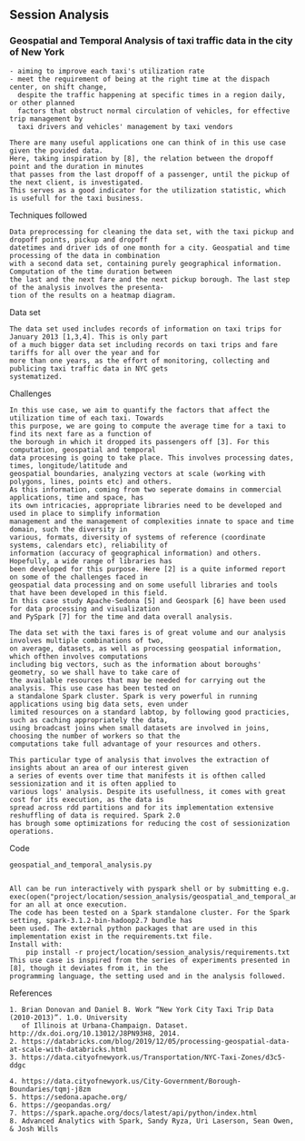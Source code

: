 
## Session Analysis

### Geospatial and Temporal Analysis of taxi traffic data in the city of New York     

	- aiming to improve each taxi's utilization rate
	- meet the requirement of being at the right time at the dispach center, on shift change, 
	  despite the traffic happening at specific times in a region daily, or other planned
	  factors that obstruct normal circulation of vehicles, for effective trip management by 
	  taxi drivers and vehicles' management by taxi vendors
	  
	There are many useful applications one can think of in this use case given the povided data.
	Here, taking inspiration by [8], the relation between the dropoff point and the duration in minutes
	that passes from the last dropoff of a passenger, until the pickup of the next client, is investigated.
	This serves as a good indicator for the utilization statistic, which is usefull for the taxi business. 	
 
 
 
Techniques followed

	Data preprocessing for cleaning the data set, with the taxi pickup and dropoff points, pickup and dropoff 
	datetimes and driver ids of one month for a city. Geospatial and time processing of the data in combination
	with a second data set, containing purely geographical information. Computation of the time duration between
	the last and the next fare and the next pickup borough. The last step of the analysis involves the presenta-
	tion of the results on a heatmap diagram.


  
Data set

	The data set used includes records of information on taxi trips for January 2013 [1,3,4]. This is only part
	of a much bigger data set including records on taxi trips and fare tariffs for all over the year and for 
	more than one years, as the effort of monitoring, collecting and publicing taxi traffic data in NYC gets 
	systematized. 



Challenges

	In this use case, we aim to quantify the factors that affect the utilization time of each taxi. Towards
	this purpose, we are going to compute the average time for a taxi to find its next fare as a function of
	the borough in which it dropped its passengers off [3]. For this computation, geospatial and temporal 
	data procesing is going to take place. This involves processing dates, times, longitude/latitude and
	geospatial boundaries, analyzing vectors at scale (working with polygons, lines, points etc) and others.
	As this information, coming from two seperate domains in commercial applications, time and space, has 
	its own intricacies, appropriate libraries need to be developed and used in place to simplify information
	management and the management of complexities innate to space and time domain, such the diversity in 
	various, formats, diversity of systems of reference (coordinate systems, calendars etc), reliability of
	information (accuracy of geographical information) and others. Hopefully, a wide range of libraries has 
	been developed for this purpose. Here [2] is a quite informed report on some of the challenges faced in 
	geospatial data processing and on some usefull libraries and tools that have been developed in this field. 
	In this case study Apache-Sedona [5] and Geospark [6] have been used for data processing and visualization 
	and PySpark [7] for the time and data overall analysis.
	
	The data set with the taxi fares is of great volume and our analysis involves multiple combinations of two,
	on average, datasets, as well as processing geospatial information, which ofthen involves computations 
	including big vectors, such as the information about boroughs' geometry, so we shall have to take care of 
	the available resources that may be needed for carrying out the analysis. This use case has been tested on 
	a standalone Spark cluster. Spark is very powerful in running applications using big data sets, even under 
	limited resources on a standard labtop, by following good practicies, such as caching appropriately the data,
	using broadcast joins when small datasets are involved in joins, choosing the number of workers so that the
	computations take full advantage of your resources and others.
	
	This particular type of analysis that involves the extraction of insights about an area of our interest given
	a series of events over time that manifests it is ofthen called sessionization and it is often applied to 
	various logs' analysis. Despite its usefullness, it comes with great cost for its execution, as the data is
	spread across rdd partitions and for its implementation extensive reshuffling of data is required. Spark 2.0 
	has brough some optimizations for reducing the cost of sessionization operations.


 
Code

    geospatial_and_temporal_analysis.py
   
    
	All can be run interactively with pyspark shell or by submitting e.g. 
	exec(open("project/location/session_analysis/geospatial_and_temporal_analysis.py").read()) for an all at once execution.
	The code has been tested on a Spark standalone cluster. For the Spark setting, spark-3.1.2-bin-hadoop2.7 bundle has 
	been used. The external python packages that are used in this implementation exist in the requirements.txt file. 
	Install with: 
	    pip install -r project/location/session_analysis/requirements.txt
    This use case is inspired from the series of experiments presented in [8], though it deviates from it, in the
    programming language, the setting used and in the analysis followed.



References

	1. Brian Donovan and Daniel B. Work “New York City Taxi Trip Data (2010-2013)”. 1.0. University
       of Illinois at Urbana-Champaign. Dataset. http://dx.doi.org/10.13012/J8PN93H8, 2014.
	2. https://databricks.com/blog/2019/12/05/processing-geospatial-data-at-scale-with-databricks.html  
	3. https://data.cityofnewyork.us/Transportation/NYC-Taxi-Zones/d3c5-ddgc
	
	4. https://data.cityofnewyork.us/City-Government/Borough-Boundaries/tqmj-j8zm
	5. https://sedona.apache.org/
	6. https://geopandas.org/
	7. https://spark.apache.org/docs/latest/api/python/index.html
	8. Advanced Analytics with Spark, Sandy Ryza, Uri Laserson, Sean Owen, & Josh Wills
	
